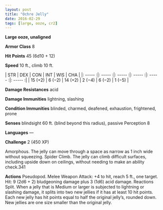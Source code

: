 ```yaml
---
layout: post
title: "Ochre Jelly"
date: 2016-02-29
tags: [large, ooze, cr2]
---
```


**Large ooze, unaligned**

**Armor Class** 8

**Hit Points** 45 (6d10 + 12)

**Speed** 10 ft., climb 10 ft.

|   STR   |   DEX   |   CON   |   INT   |   WIS   |   CHA   |
|: ----- :|: ----- :|: ----- :|: ----- :|: ----- :|: ----- :|
| 15 (+2) | 6 (−2) | 14 (+2) | 2 (−4) | 6 (−2) | 1 (−5) |

**Damage Resistances** acid 

**Damage Immunities** lightning, slashing 

**Condition Immunities** blinded, charmed, deafened, exhaustion, frightened, prone 

**Senses** blindsight 60 ft. (blind beyond this radius), passive Perception 8 

**Languages** — 

**Challenge** 2 (450 XP) 

Amorphous. The jelly can move through a space as narrow as 1 inch wide without squeezing. Spider Climb. The jelly can climb difficult surfaces, including upside down on ceilings, without needing to make an ability check.341 

**Actions** Pseudopod. Melee Weapon Attack: +4 to hit, reach 5 ft., one target. Hit: 9 (2d6 + 2) bludgeoning damage plus 3 (1d6) acid damage. Reactions Split. When a jelly that is Medium or larger is subjected to lightning or slashing damage, it splits into two new jellies if it has at least 10 hit points. Each new jelly has hit points equal to half the original jelly’s, rounded down. New jellies are one size smaller than the original jelly.